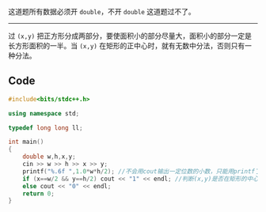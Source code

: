 这道题所有数据必须开 `double`，不开 `double` 这道题过不了。

***

过 `(x,y)` 把正方形分成两部分，要使面积小的部分尽量大，面积小的部分一定是长方形面积的一半。当 `(x,y)` 在矩形的正中心时，就有无数中分法，否则只有一种分法。

## Code
```cpp
#include<bits/stdc++.h> 

using namespace std;

typedef long long ll;

int main()
{
    double w,h,x,y;
    cin >> w >> h >> x >> y;
    printf("%.6f ",1.0*w*h/2); //不会用cout输出一定位数的小数，只能用printf了
    if (x==w/2 && y==h/2) cout << "1" << endl; //判断(x,y)是否在矩形的中心。
    else cout << "0" << endl;
    return 0;
}
```
